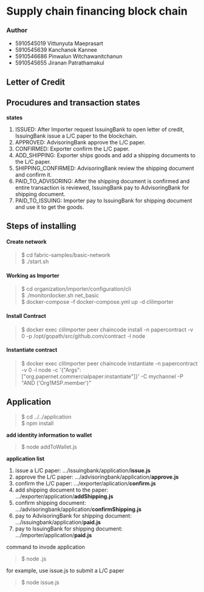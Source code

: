 # Supply chain financing block chain
### Author
- 5910545019	Vittunyuta Maeprasart
- 5910545639	Kanchanok Kannee
- 5910546686	Pinwalun Witchawanitchanun
- 5910545655	Jiranan Patrathamakul

## Letter of Credit

## Procudures and transaction states

<mai picture>

**states**
1. ISSUED: After Importer request IssuingBank to open letter of credit, IssuingBank issue a L/C paper to the blockchain.
2. APPROVED: AdvisoringBank approve the L/C paper.
3. CONFIRMED: Exporter confirm the L/C paper.
4. ADD_SHIPPING: Exporter ships goods and add a shipping documents to the L/C paper.
5. SHIPPING_CONFIRMED: AdvisoringBank review the shipping document and confirm it.
6. PAID_TO_ADVISORING: After the shipping document is confirmed and entire transaction is reviewed, IssuingBank pay to AdvisoringBank for shipping document.
7. PAID_TO_ISSUING: Importer pay to IssuingBank for shipping document and use it to get the goods.

## Steps of installing
#### Create network
> $ cd fabric-samples/basic-network <br>
> $ ./start.sh

#### Working as Importer
> $ cd organization/importer/configuration/cli <br>
> $ ./monitordocker.sh net_basic <br>
> $ docker-compose -f docker-compose.yml up -d cliImporter <br>

#### Install Contract
> $ docker exec cliImporter peer chaincode install -n papercontract -v 0 -p /opt/gopath/src/github.com/contract -l node <br>

#### Instantiate contract
> $ docker exec cliImporter peer chaincode instantiate -n papercontract -v 0 -l node -c '{"Args":["org.papernet.commercialpaper:instantiate"]}' -C mychannel -P "AND ('Org1MSP.member')"

## Application
> $ cd ../../application <br>
> $ npm install <br>

**add identity information to wallet**
> $ node addToWallet.js <br>

**application list**
1. issue a L/C paper: .../issuingbank/application/**issue.js**
2. approve the L/C paper: .../advisoringbank/application/**approve.js**
3. confirm the L/C paper: .../exporter/aplication/**confirm.js**
4. add shipping document to the paper: .../exporter/application/**addShipping.js**
5. confirm shipping document: .../advisoringbank/application/**confirmShipping.js**
6. pay to AdvisoringBank for shipping document: .../issuingbank/application/**paid.js**
7. pay to IssuingBank for shipping document: .../importer/application/**paid.js**

command to invode application
> $ node <filename>.js <br>
  
for example, use issue.js to submit a L/C paper
> $ node issue.js <br>
